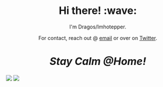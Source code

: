 <!-- 
### Hi there 👋


Here are some ideas to get you started:

- 🔭 I’m currently working on ... [Vue.js Workshops](https://vuejsworkshops.com)
- 🌱 I’m currently learning ... Vue.js and Netlify functions
- 👯 I’m looking to collaborate on ...Vue.js
- 🤔 I’m looking for help with ...
- 💬 Ask me about ... Anything
- 📫 How to reach me: ... <a href="mailto:stefanescu.dragos@gmail.com">via email ;)</a>
- 😄 Pronouns: ...
-->
<!-- - ⚡ Fun fact: ... -->

<!--
![Imhotepper's github stats](https://github-readme-stats.vercel.app/api?username=imhotepper&count_private=true&show_icons=true&theme=gruvbox)



<img align="center" src="https://github-readme-stats.vercel.app/api?username=imhotepper&count_private=true&show_icons=true&theme=gruvbox" />
<img align="center" src="https://github-readme-stats.vercel.app/api/top-langs/?username=imhotepper&theme=gruvbox" />

![](https://img.shields.io/badge/<WORD_ON_LEFT>-<WORD_ON_RIGHT>-informational?style=flat&logo=<LOGO_NAME>&logoColor=white&color=2bbc8a)

-->


<h1 align='center'> Hi there! :wave:</h1>
<p align='center'>
I'm Dragos/Imhotepper.
</p>
<p align='center'>For contact, reach out @ <a href="mailto:stefanescu.dragos@gmail.com">email</a> or over on <a href="https://twitter.com/imhotepp">Twitter</a>.</p>

<h1 align='center'><i>Stay Calm @Home!</i></h1>



<div id="container">
<img align="center" src="https://github-readme-stats.vercel.app/api/top-langs/?username=imhotepper&theme=gruvbox" />
<img align="center" src="https://github-readme-stats.vercel.app/api?username=imhotepper&count_private=true&show_icons=true&theme=gruvbox" />

</div>



<!--
Hi !

#container {
    height:100px;
    line-height:100px;
}

#container img {
    vertical-align:middle;
    max-height:100%;
}

-->
